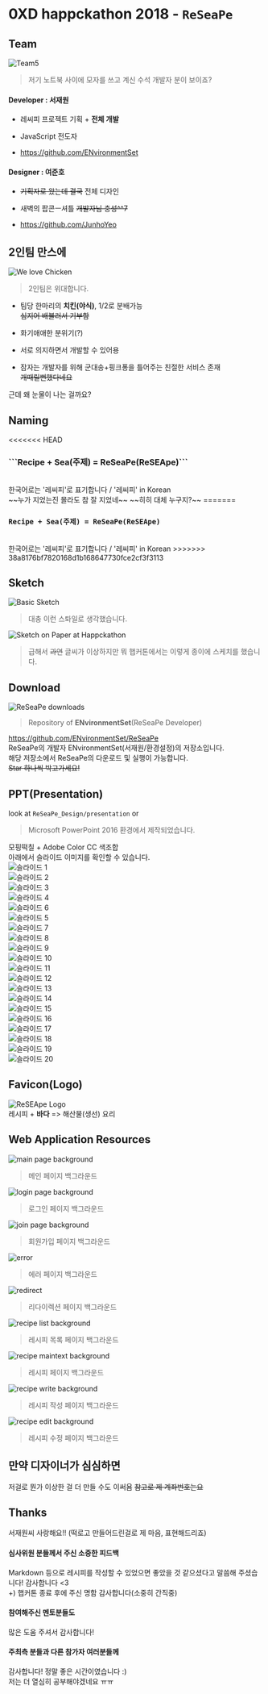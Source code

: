 # 0XD happckathon 2018 - ```ReSeaPe```

## Team
![Team5](images/team5.jpg)</br>
> 저기 노트북 사이에 모자를 쓰고 계신 수석 개발자 분이 보이죠?

#### Developer : 서재원</br>

- 레씨피 프로젝트 기획 + <strong>전체 개발</strong></br>

- JavaScript 전도자

- https://github.com/ENvironmentSet

#### Designer : 여준호</br>

- ~~기획자로 왔는데 결국~~ 전체 디자인</br>

- 새벽의 팝콘ㅡ셔틀 ~~개발자님 충성^^7~~</br>

- https://github.com/JunhoYeo

## 2인팀 만스에
![We love Chicken](images/chickenPower.jpg)</br>
> 2인팀은 위대합니다.

- 팀당 한마리의 <strong>치킨(야식)</strong>, 1/2로 분배가능</br>
~~심지어 배불러서 기부함~~

- 화기애애한 분위기(?)

- 서로 의지하면서 개발할 수 있어용

- 잠자는 개발자를 위해 군대송+핑크퐁을 틀어주는 친절한 서비스 존재</br>
~~개때릴뻔했다네요~~

근데 왜 눈물이 나는 걸까요?

## Naming
<<<<<<< HEAD
<h3>```Recipe + Sea(주제) = ReSeaPe(ReSEApe)```</h3></br>
한국어로는 '레씨피'로 표기합니다 / '레씨피' in Korean</br>
~~누가 지었는진 몰라도 참 잘 지었네~~ ~~히히 대체 누구지?~~
=======
<h3><code>Recipe + Sea(주제) = ReSeaPe(ReSEApe)</code></h3></br>
한국어로는 '레씨피'로 표기합니다 / '레씨피' in Korean
>>>>>>> 38a8176bf7820168d1b168647730fce2cf3f3113

## Sketch
![Basic Sketch](images/sketch.png)</br>
> 대충 이런 스톼일로 생각했습니다.</br>

![Sketch on Paper at Happckathon](images/sketchNote.jpg)</br>
> 급해서 ~~과연~~ 글씨가 이상하지만 뭐 햅커톤에서는 이렇게 종이에 스케치를 했습니다.

## Download
![ReSeaPe downloads](images/ReSeaPe_downloads.png)</br>
> Repository of <strong>ENvironmentSet</strong>(ReSeaPe Developer)</br>

https://github.com/ENvironmentSet/ReSeaPe</br>
ReSeaPe의 개발자 ENvironmentSet(서재원/환경설정)의 저장소입니다.</br>
해당 저장소에서 ReSeaPe의 다운로드 및 실행이 가능합니다.</br>
~~Star 하나씩 박고가세요!~~

## PPT(Presentation)
look at ```ReSeaPe_Design/presentation``` or </br>
> Microsoft PowerPoint 2016 환경에서 제작되었습니다.

모핑떡칠 + Adobe Color CC 색조합</br>
아래에서 슬라이드 이미지를 확인할 수 있습니다.</br>
![슬라이드 1](presentation/images/슬라이드1.jpg)</br>
![슬라이드 2](presentation/images/슬라이드2.jpg)</br>
![슬라이드 3](presentation/images/슬라이드3.jpg)</br>
![슬라이드 4](presentation/images/슬라이드4.jpg)</br>
![슬라이드 6](presentation/images/슬라이드6.jpg)</br>
![슬라이드 5](presentation/images/슬라이드5.jpg)</br>
![슬라이드 7](presentation/images/슬라이드7.jpg)</br>
![슬라이드 8](presentation/images/슬라이드8.jpg)</br>
![슬라이드 9](presentation/images/슬라이드9.jpg)</br>
![슬라이드 10](presentation/images/슬라이드10.jpg)</br>
![슬라이드 11](presentation/images/슬라이드11.jpg)</br>
![슬라이드 12](presentation/images/슬라이드12.jpg)</br>
![슬라이드 13](presentation/images/슬라이드13.jpg)</br>
![슬라이드 14](presentation/images/슬라이드14.jpg)</br>
![슬라이드 15](presentation/images/슬라이드15.jpg)</br>
![슬라이드 16](presentation/images/슬라이드16.jpg)</br>
![슬라이드 17](presentation/images/슬라이드17.jpg)</br>
![슬라이드 18](presentation/images/슬라이드18.jpg)</br>
![슬라이드 19](presentation/images/슬라이드19.jpg)</br>
![슬라이드 20](presentation/images/슬라이드20.jpg)</br>

## Favicon(Logo)
![ReSEApe Logo](images/logo.ico)</br>
레시피 + <strong>바다</strong> => 해산물(생선) 요리

## Web Application Resources
![main page background](rss/background_default.jpg)</br>
> 메인 페이지 백그라운드

![login page background](rss/background_login.jpg)</br>
> 로그인 페이지 백그라운드

![join page background](rss/background_join.jpg)</br>
> 회원가입 페이지 백그라운드

![error](rss/error.jpg)</br>
> 에러 페이지 백그라운드

![redirect](rss/redirect.jpg)</br>
> 리다이렉션 페이지 백그라운드

![recipe list background](rss/background_board_list.jpg)</br>
> 레시피 목록 페이지 백그라운드

![recipe maintext background](rss/background_board_mainrecipe.jpg)</br>
> 레시피 페이지 백그라운드

![recipe write background](rss/background_board_write.jpg)</br>
> 레시피 작성 페이지 백그라운드

![recipe edit background](rss/background_board_edit.jpg)</br>
> 레시피 수정 페이지 백그라운드

## 만약 디자이너가 심심하면
저걸로 뭔가 이상한 걸 더 만들 수도 이써욤 ~~참고로 제 계좌번호는요~~

## Thanks
서재원씨 사랑해요!! (떡로고 만들어드린걸로 제 마음, 표현해드리죠)

#### 심사위원 분들께서 주신 소중한 피드백
Markdown 등으로 레시피를 작성할 수 있었으면 좋았을 것 같으셨다고 말씀해 주셨습니다! 감사합니다 <3</br>
+) 햅커톤 종료 후에 주신 명함 감사합니다(소중히 간직중)

#### 참여해주신 멘토분들도
많은 도움 주셔서 감사합니다!

#### 주최측 분들과 다른 참가자 여러분들께
감사합니다! 정말 좋은 시간이였습니다 :)</br>
저는 더 열심히 공부해야겠네요 ㅠㅠ
